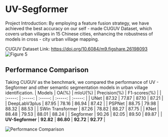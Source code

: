 # UV-Segformer
Project Introduction: By employing a feature fusion strategy, we have achieved the best accuracy on our self - made CUGUV Dataset, which covers urban villages in 15 Chinese cities, enhancing the robustness of models in cross - city urban village mapping.

CUGUV Dataset Link: https://doi.org/10.6084/m9.figshare.26198093
![Figure 5](https://github.com/user-attachments/assets/3ad6d348-9adc-4b79-8ef1-d9eee5352ba2)

## Performance Comparison
Taking CUGUV as the benchmark, we compared the performance of UV - Segformer and other semantic segmentation models in urban village identification.
| Models | OA(%) | mIoU(%) | Precision(%) | F1-scores(%) |
| :-----: | :-----: | :-----: | :-----: | :-----: |
| UNet | 87.32 | 77.87 | 87.10 | 87.21 |
| DeepLabV3plus | 87.95 | 78.16 | 86.94 | 87.42 |
| PSPNet | 88.75 | 79.98 | 88.32 | 88.53 |
| SWin Transformer | 87.26 | 78.82 | 88.27 | 87.75 |
| KNet | 88.48 | 79.53 | 88.01 | 88.24 |
| Segformer | 90.26 | 82.05 | 89.50 | 89.87 |
| **UV-Segformer** | **92.82** | **86.80** | **92.72** | **92.77** |

![Performance Comparison](https://github.com/user-attachments/assets/7b1b1c30-330d-4d43-85d3-6ff5284f3a5e)


